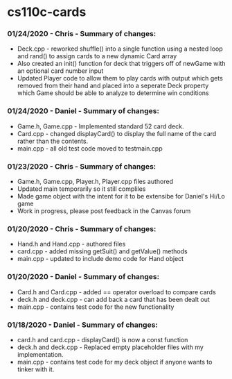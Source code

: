 # cs110c-cards

### 01/24/2020 - Chris - Summary of changes:
* Deck.cpp - reworked shuffle() into a single function using a nested loop and rand() to assign cards to a new dynamic Card array
* Also created an init() function for deck that triggers off of newGame with an optional card number input
* Updated Player code to allow them to play cards with output which gets removed from their hand and placed into a seperate Deck property
which Game should be able to analyze to determine win conditions

### 01/24/2020 - Daniel - Summary of changes:
* Game.h, Game.cpp - Implemented standard 52 card deck.
* Card.cpp - changed displayCard() to display the full name of the card rather than the contents.
* main.cpp - all old test code moved to testmain.cpp

### 01/23/2020 - Chris - Summary of changes:
* Game.h, Game.cpp, Player.h, Player.cpp files authored
* Updated main temporarily so it still compliles
* Made game object with the intent for it to be extensibe for Daniel's Hi/Lo game
* Work in progress, please post feedback in the Canvas forum

### 01/20/2020 - Chris - Summary of changes:
* Hand.h and Hand.cpp - authored files
* card.cpp - added missing getSuit() and getValue() methods
* main.cpp - updated to include demo code for Hand object

### 01/20/2020 - Daniel - Summary of changes:
* Card.h and Card.cpp - added == operator overload to compare cards
* deck.h and deck.cpp - can add back a card that has been dealt out
* main.cpp - contains test code for the new functionality

### 01/18/2020 - Daniel - Summary of changes:
* card.h and card.cpp - displayCard() is now a const function
* deck.h and deck.cpp - Replaced empty placeholder files with my implementation.
* main.cpp - contains test code for my deck object if anyone wants to tinker with it.
